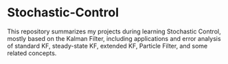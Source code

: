 # Stochastic-Control
This repository summarizes my projects during learning Stochastic Control, mostly based on the Kalman Filter, including applications and error analysis of standard KF, steady-state KF, extended KF, Particle Filter, and some related concepts.   
